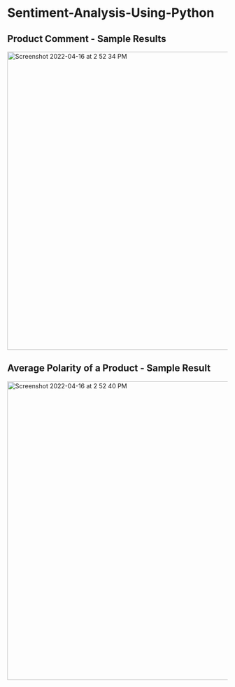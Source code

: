 # Sentiment-Analysis-Using-Python

## Product Comment - Sample Results

<img width="682" alt="Screenshot 2022-04-16 at 2 52 34 PM" src="https://user-images.githubusercontent.com/30870497/163665037-72f42562-5fc3-45b5-b54b-46a7ed53e89d.png">

## Average Polarity of a Product - Sample Result

<img width="683" alt="Screenshot 2022-04-16 at 2 52 40 PM" src="https://user-images.githubusercontent.com/30870497/163665061-9048ddc0-fe2f-40b6-b6c3-e728d6f1198d.png">
